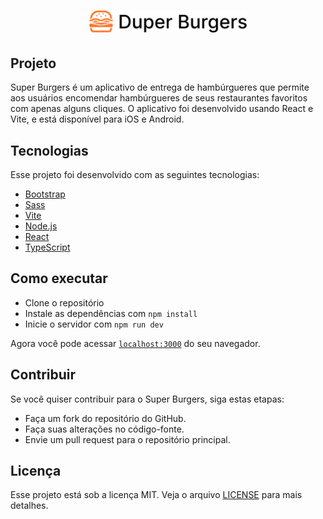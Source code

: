 <h1 align="center">
    <img alt="Dupper Burgers" title="Happy" src=".github/brand.svg" width="50%" />
</h1>

## Projeto

Super Burgers é um aplicativo de entrega de hambúrgueres que permite aos usuários encomendar hambúrgueres de seus restaurantes favoritos com apenas alguns cliques. O aplicativo foi desenvolvido usando React e Vite, e está disponível para iOS e Android.

## Tecnologias

Esse projeto foi desenvolvido com as seguintes tecnologias:

- [Bootstrap](https://getbootstrap.com/)
- [Sass](https://sass-lang.com/)
- [Vite](https://vitejs.dev/)
- [Node.js](https://nodejs.org/en/)
- [React](https://reactjs.org)
- [TypeScript](https://www.typescriptlang.org/)

## Como executar

- Clone o repositório
- Instale as dependências com `npm install`
- Inicie o servidor com `npm run dev`

Agora você pode acessar [`localhost:3000`](http://localhost:3000) do seu navegador.

## Contribuir

Se você quiser contribuir para o Super Burgers, siga estas etapas:

- Faça um fork do repositório do GitHub.
- Faça suas alterações no código-fonte.
- Envie um pull request para o repositório principal.

## Licença

Esse projeto está sob a licença MIT. Veja o arquivo [LICENSE](LICENSE.md) para mais detalhes.